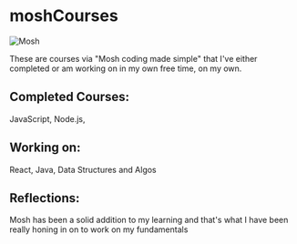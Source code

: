 # moshCourses 
![Mosh](https://file-uploads.teachablecdn.com/be9f614a58674fe1a67044fb1158fff1/79b0bba8c4c441e5bbe715364cb9e770)

These are courses via "Mosh coding made simple" that I've either completed or am working on in my own free time, on my own. 

## Completed Courses: 

JavaScript, Node.js, 

## Working on:

React, Java, Data Structures and Algos

## Reflections:

Mosh has been a solid addition to my learning and that's what I have been really honing in on to work on my fundamentals